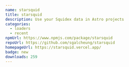 ```yaml
---
name: starsquid
title: starsquid
description: Use your Squidex data in Astro projects
categories:
  - loaders
  - recent
npmUrl: https://www.npmjs.com/package/starsquid
repoUrl: https://github.com/sgalcheung/starsquid
homepageUrl: https://starsquid.vercel.app/
badge: new
downloads: 259
---
```


